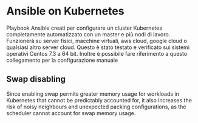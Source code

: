 # Ansible on Kubernetes

Playbook Ansible creati per configurare un cluster Kubernetes completamente automatizzato con un master e più nodi di lavoro. 
Funzionerà su server fisici, macchine virtuali, aws cloud, google cloud o qualsiasi altro server cloud. Questo è stato testato e verificato sui sistemi operativi Centos 7.3 a 64 bit. 
Inoltre è possibile fare riferimento a questo collegamento per la configurazione manuale

## Swap disabling
Since enabling swap permits greater memory usage for workloads in Kubernetes that cannot be predictably accounted for, it also increases the risk of noisy neighbours and unexpected packing configurations, as the scheduler cannot account for swap memory usage.
